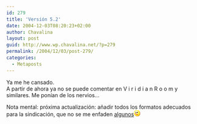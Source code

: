 ```yaml
---
id: 279
title: 'Versión 5.2'
date: 2004-12-03T08:20:23+02:00
author: Chavalina
layout: post
guid: http://www.wp.chavalina.net/?p=279
permalink: /2004/12/03/post-279/
categories:
  - Metaposts
---
```

Ya me he cansado.  
A partir de ahora ya no se puede comentar en V i r i d i a n R o o m y similares. Me ponían de los nervios…

Nota mental: próxima actualización: añadir todos los formatos adecuados para la sindicación, que no se me enfaden <a href="http://www.minid.net/archivos/categorias/opiniones/50_cosas_que_me_molestan_de_los_blogs_en_general.php" target="_blank">algunos</a>![emo](/imagenes/emoticonos/guino.gif)